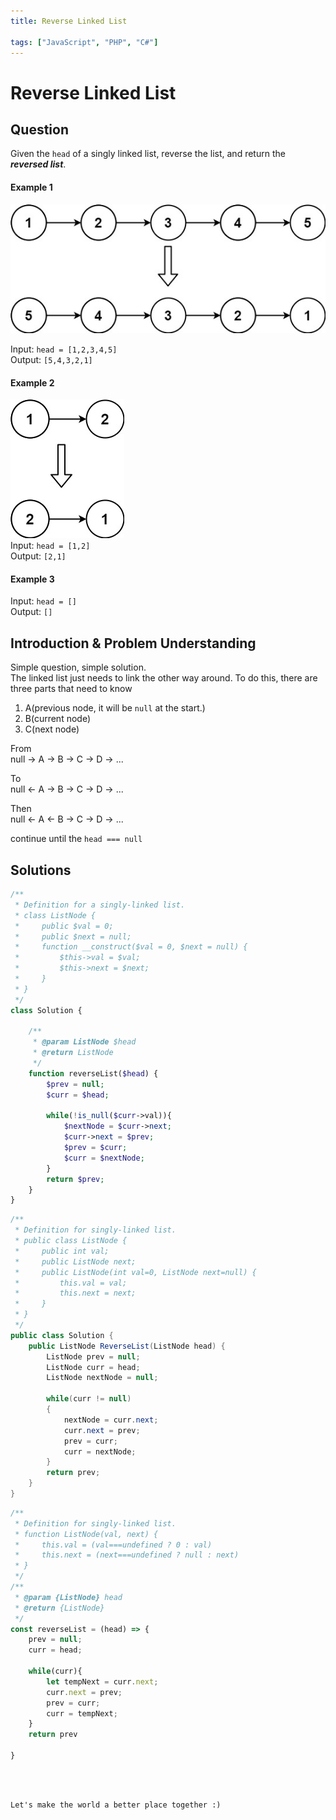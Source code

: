 ```yaml
---
title: Reverse Linked List

tags: ["JavaScript", "PHP", "C#"]
---
```


# Reverse Linked List


## Question
Given the `head` of a singly linked list, reverse the list, and return the _**reversed list**_.


#### Example 1
![An image](./rev1ex1.jpg) <br>

Input: `head = [1,2,3,4,5]` <br>
Output: `[5,4,3,2,1]` <br>

#### Example 2
![An image](./rev1ex2.jpg) <br>
Input: `head = [1,2]` <br>
Output: `[2,1]` <br>

#### Example 3
Input: `head = []` <br>
Output: `[]` <br>

## Introduction & Problem Understanding
Simple question, simple solution. <br>
The linked list just needs to link the other way around. To do this, there are three parts that need to know<br>

1. A(previous node, it will be `null` at the start.)
2. B(current node)
3. C(next node)

From <br>
null -> A -> B -> C -> D -> ... <br>

To <br>
null <- A -> B -> C -> D -> ... <br>

Then <br>
null <- A <- B -> C -> D -> ... <br>

continue until the `head === null` 



## Solutions

<code-group>
<code-block title="PHP">

```PHP
/**
 * Definition for a singly-linked list.
 * class ListNode {
 *     public $val = 0;
 *     public $next = null;
 *     function __construct($val = 0, $next = null) {
 *         $this->val = $val;
 *         $this->next = $next;
 *     }
 * }
 */
class Solution {

    /**
     * @param ListNode $head
     * @return ListNode
     */
    function reverseList($head) {
        $prev = null;
        $curr = $head;
        
        while(!is_null($curr->val)){
            $nextNode = $curr->next;
            $curr->next = $prev;
            $prev = $curr;
            $curr = $nextNode;
        }
        return $prev;
    }
}
```
</code-block>

<code-block title="C#">

```csharp
/**
 * Definition for singly-linked list.
 * public class ListNode {
 *     public int val;
 *     public ListNode next;
 *     public ListNode(int val=0, ListNode next=null) {
 *         this.val = val;
 *         this.next = next;
 *     }
 * }
 */
public class Solution {
    public ListNode ReverseList(ListNode head) {
        ListNode prev = null;
        ListNode curr = head;
        ListNode nextNode = null;

        while(curr != null)
        {
            nextNode = curr.next;
            curr.next = prev;
            prev = curr;
            curr = nextNode;
        }
        return prev;
    }
}
```
</code-block>

<code-block title="JavaScript">

```js
/**
 * Definition for singly-linked list.
 * function ListNode(val, next) {
 *     this.val = (val===undefined ? 0 : val)
 *     this.next = (next===undefined ? null : next)
 * }
 */
/**
 * @param {ListNode} head
 * @return {ListNode}
 */
const reverseList = (head) => {
    prev = null;
    curr = head;
    
    while(curr){
        let tempNext = curr.next;
        curr.next = prev;
        prev = curr;
        curr = tempNext;
    }
    return prev

}
```

</code-block>
</code-group>



<br>
<br>
<TagLinks />

```
Let's make the world a better place together :)
```

